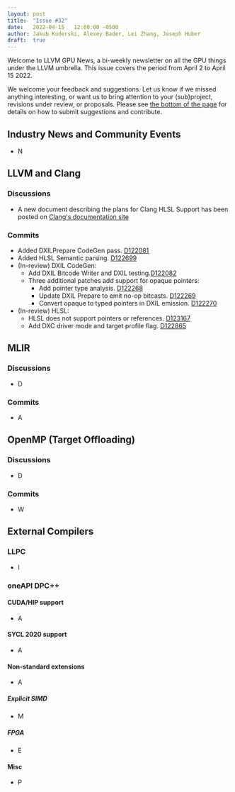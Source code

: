 ```yaml
---
layout: post
title:  "Issue #32"
date:   2022-04-15   12:00:00 -0500
author: Jakub Kuderski, Alexey Bader, Lei Zhang, Joseph Huber
draft:  true
---
```


Welcome to LLVM GPU News, a bi-weekly newsletter on all the GPU things under the LLVM umbrella.
This issue covers the period from April 2 to April 15 2022.

We welcome your feedback and suggestions. Let us know if we missed anything interesting, or want us to bring attention to your (sub)project, revisions under review, or proposals. Please see [the bottom of the page](https://llvm-gpu-news.github.io/about/) for details on how to submit suggestions and contribute.


## Industry News and Community Events

* N


##  LLVM and Clang

### Discussions

* A new document describing the plans for Clang HLSL Support has been posted on [Clang's documentation site](https://clang.llvm.org/docs/HLSLSupport.html)

### Commits
* Added DXILPrepare CodeGen pass. [D122081](https://reviews.llvm.org/D122081)
* Added HLSL Semantic parsing. [D122699](https://reviews.llvm.org/D122699)
* (In-review) DXIL CodeGen:
  * Add DXIL Bitcode Writer and DXIL testing.[D122082](https://reviews.llvm.org/D122082)
  * Three additional patches add support for opaque pointers:
    * Add pointer type analysis. [D122268](https://reviews.llvm.org/D122268)
    * Update DXIL Prepare to emit no-op bitcasts. [D122269](https://reviews.llvm.org/D122269)
    * Convert opaque to typed pointers in DXIL emission. [D122270](https://reviews.llvm.org/D122270)
* (In-review) HLSL:
  * HLSL does not support pointers or references. [D123167](https://reviews.llvm.org/D123167)
  * Add DXC driver mode and target profile flag. [D122865](https://reviews.llvm.org/D122865)

## MLIR

### Discussions

* D

### Commits

* A


## OpenMP (Target Offloading)

### Discussions

* D

### Commits

* W


## External Compilers

### LLPC

* I

### oneAPI DPC++

#### CUDA/HIP support

* A

#### SYCL 2020 support

* A

#### Non-standard extensions

* A

##### Explicit SIMD

* M

##### FPGA

* E

#### Misc

* P
